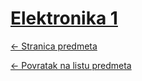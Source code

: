 # [Elektronika 1](https://www.github.com/studosi-fer/ELE1)
[<- Stranica predmeta](https://www.fer.unizg.hr/predmet/ele1)

[<- Povratak na listu predmeta](https://www.github.com/studosi/FER)
